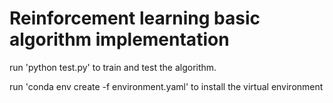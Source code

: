 # Reinforcement learning basic algorithm implementation

run 'python test.py' to train and test the algorithm.

run 'conda env create -f environment.yaml' to install the virtual environment
